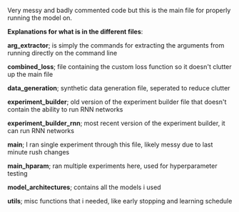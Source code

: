 Very messy and badly commented code but this is the main file for properly running the model on.

**Explanations for what is in the different files**:

**arg_extractor**; is simply the commands for extracting the arguments from running directly on the command line

**combined_loss**; file containing the custom loss function so it doesn't clutter up the main file

**data_generation**; synthetic data generation file, seperated to reduce clutter

**experiment_builder**; old version of the experiment builder file that doesn't contain the ability to run RNN networks

**experiment_builder_rnn**; most recent version of the experiment builder, it can run RNN networks

**main**; I ran single experiment through this file, likely messy due to last minute rush changes

**main_hparam**; ran multiple experiments here, used for hyperparameter testing

**model_architectures**; contains all the models i used

**utils**; misc functions that i needed, like early stopping and learning schedule
